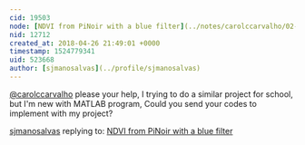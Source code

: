 ```yaml
---
cid: 19503
node: [NDVI from PiNoir with a blue filter](../notes/carolccarvalho/02-18-2016/ndvi-from-pinoir-with-a-blue-filter)
nid: 12712
created_at: 2018-04-26 21:49:01 +0000
timestamp: 1524779341
uid: 523668
author: [sjmanosalvas](../profile/sjmanosalvas)
---
```


[@carolccarvalho](/profile/carolccarvalho) please your help, I trying to do a similar project for school, but I'm new with MATLAB program, Could you send your codes to implement with my project?


[sjmanosalvas](../profile/sjmanosalvas) replying to: [NDVI from PiNoir with a blue filter](../notes/carolccarvalho/02-18-2016/ndvi-from-pinoir-with-a-blue-filter)


